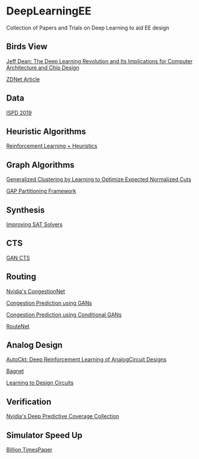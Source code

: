 # DeepLearningEE
Collection of Papers and Trials on Deep Learning to aid EE design

## Birds View
[Jeff Dean: The Deep Learning Revolution and Its Implications for Computer Architecture and Chip Design](https://arxiv.org/ftp/arxiv/papers/1911/1911.05289.pdf)

[ZDNet Article](https://www.zdnet.com/article/google-experiments-with-ai-to-design-its-in-house-computer-chips/)

## Data

[ISPD 2019](http://www.ispd.cc/contests/19/)

## Heuristic Algorithms

[Reinforcement Learning + Heuristics](https://arxiv.org/abs/1906.06639)

## Graph Algorithms

[Generalized Clustering by Learning to Optimize Expected Normalized Cuts](https://www.google.com/url?sa=t&rct=j&q=&esrc=s&source=web&cd=5&cad=rja&uact=8&ved=2ahUKEwiNzMiCyN7nAhVLnp4KHViWCQwQFjAEegQIBBAB&url=https%3A%2F%2Fopenreview.net%2Fpdf%3Fid%3DBklLVAEKvH&usg=AOvVaw0U5dvd6d7Ljt5a00BP75pq)

[GAP Partitioning Framework](https://arxiv.org/pdf/1903.00614.pdf)

## Synthesis
[Improving SAT Solvers](https://arxiv.org/abs/1909.11830)

## CTS

[GAN CTS](https://www.researchgate.net/profile/Anthony_Agnesina/publication/338370629_GAN-CTS_A_Generative_Adversarial_Framework_for_Clock_Tree_Prediction_and_Optimization/links/5e13233592851c8364b2964b/GAN-CTS-A-Generative-Adversarial-Framework-for-Clock-Tree-Prediction-and-Optimization.pdf)

## Routing

[Nvidia's CongestionNet](https://www.google.com/url?sa=t&rct=j&q=&esrc=s&source=web&cd=1&cad=rja&uact=8&ved=2ahUKEwjSraaZyN7nAhXMl54KHSaeB7YQFjAAegQIAhAB&url=https%3A%2F%2Fieeexplore.ieee.org%2Fdocument%2F8920342&usg=AOvVaw1Qm_LGRETcKckgtYSZJcSO)

[Congestion Prediction using GANs](https://www.google.com/url?sa=t&rct=j&q=&esrc=s&source=web&cd=2&cad=rja&uact=8&ved=2ahUKEwiS3ZX76d7nAhUNsp4KHdrXC9QQFjABegQIBRAB&url=http%3A%2F%2Fyibolin.com%2Fpublications%2Fpapers%2FFPGA_ASPDAC2020_Alawieh.pdf&usg=AOvVaw07ClbGw-AV3ePPjzNftM2y)

[Congestion Prediction using Conditional GANs](https://arxiv.org/pdf/1904.07077.pdf)

[RouteNet](https://research.nvidia.com/sites/default/files/pubs/2018-11_RouteNet%3A-routability-prediction/a80-xie.pdf)


## Analog Design

[AutoCkt: Deep Reinforcement Learning of AnalogCircuit Designs](https://arxiv.org/pdf/2001.01808.pdf)

[Bagnet](https://arxiv.org/pdf/1907.10515.pdf)

[Learning to Design Circuits](https://www.google.com/url?sa=t&rct=j&q=&esrc=s&source=web&cd=1&cad=rja&uact=8&ved=2ahUKEwiA7o2s597nAhWJ_J4KHe7eBEMQFjAAegQIAxAB&url=https%3A%2F%2Farxiv.org%2Fabs%2F1812.02734&usg=AOvVaw3kYDhsKJz696LQZbsziRHl)

## Verification

[Nvidia's Deep Predictive Coverage Collection](https://www.google.com/url?sa=t&rct=j&q=&esrc=s&source=web&cd=2&ved=2ahUKEwiIz5nyyN7nAhXDs54KHWzDA-AQFjABegQIBBAB&url=https%3A%2F%2Fdvcon.org%2Fsites%2Fdvcon.org%2Ffiles%2Ffiles%2F2018%2F06_1.pdf&usg=AOvVaw0ob9tXWFLn1MEWo8Qt4tCv)

## Simulator Speed Up
[Billion Times](https://www.sciencemag.org/news/2020/02/models-galaxies-atoms-simple-ai-shortcuts-speed-simulations-billions-times)[Paper](https://arxiv.org/pdf/2001.08055.pdf)

